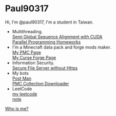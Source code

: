 # Paul90317
Hi, I'm @paul90317, I'm a student in Taiwan.
* Multithreading.  
[Semi Global Sequence Alignment with CUDA](https://github.com/paul90317/Semi-Global-Sequence-Alignment-with-Cuda)  
[Parallel Programming Homeworks](https://github.com/paul90317/Parallel-Programming)  
* I'm a Minecraft data pack and forge mods maker.  
[My PMC Page](https://www.planetminecraft.com/member/paul90317/)  
[My Curse Forge Page](https://www.curseforge.com/members/paul90317/projects)  
* Information Security.  
[Secure File Server without Https](https://github.com/paul90317/file_server_2)  
* My bots  
[Post Man](https://github.com/paul90317/final-bot)  
[PMC Collection Downloader](https://github.com/paul90317/PMC-collection-dowloader)  
* LeetCode  
[my leetcode](https://leetcode.com/paul2239648/)  
[note](https://hackmd.io/?nav=overview&tags=%5B%22leetcode%22%5D)  
  
[Who is me?](paul90317.github.io/verify)


